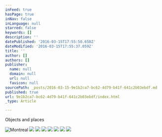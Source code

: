 ```yaml
---
inFeed: true
hasPage: true
inNav: false
inLanguage: null
starred: false
keywords: []
description: ''
datePublished: '2016-03-15T17:55:50.658Z'
dateModified: '2016-03-15T17:55:37.059Z'
title: ''
author: []
authors: []
publisher:
  name: null
  domain: null
  url: null
  favicon: null
sourcePath: _posts/2016-03-15-9e1b2ca7-bc62-4d79-b41f-641c2b03ebdf.md
published: true
url: 9e1b2ca7-bc62-4d79-b41f-641c2b03ebdf/index.html
_type: Article

---
```

Objects and places

  
![Montreal](https://s3-us-west-2.amazonaws.com/the-grid-img/p/14852ba6d84324a40068fe513a2ae0da2964ad5f.jpg)
![](https://the-grid-user-content.s3-us-west-2.amazonaws.com/a87717bd-9261-49c4-91ec-2c2fa747abd8.jpg)
![](https://the-grid-user-content.s3-us-west-2.amazonaws.com/a8138d7f-1f11-47e5-8ffd-4a1a99e66909.jpg)
![](https://the-grid-user-content.s3-us-west-2.amazonaws.com/012960eb-543f-43b1-8c1a-22d80662a1d2.jpg)
![](https://the-grid-user-content.s3-us-west-2.amazonaws.com/97f3e114-7b7f-4e0d-93d8-e8ab9fe82d7e.jpg)
![](https://the-grid-user-content.s3-us-west-2.amazonaws.com/24d7d5cf-cc5f-4035-958a-ceb43dee49f7.jpg)
![](https://the-grid-user-content.s3-us-west-2.amazonaws.com/49e4e967-bc65-4151-ac1e-55e4034d0e43.jpg)
![](https://the-grid-user-content.s3-us-west-2.amazonaws.com/eb23e0e8-2df9-4806-814c-61ec6588abd7.jpg)